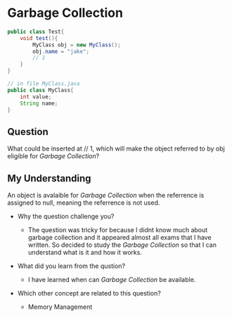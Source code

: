 # Garbage Collection

``` java
public class Test{
    void test(){
        MyClass obj = new MyClass();
        obj.name = "jake";
        // 1
    }
}

// in file MyClass.java
public class MyClass{
    int value;
    String name;
}

```

## Question

What could be inserted at // 1, which will make the object referred to by obj eligible for *Garbage Collection*?

## My Understanding

An object is avalaible for *Garbage Collection* when the referrence is assigned to null, meaning the referrence is not used.

* Why the question challenge you?
    * The question was tricky for because I didnt know much about garbage collection and it appeared almost all exams that I have written. So decided to study the *Garbage Collection* so that I can understand what is it and how it works.
    
* What did you learn from the qustion?
    * I have learned when can *Garbage Collection* be available.
    
* Which other concept are related to this question?
    * Memory Management
